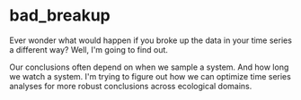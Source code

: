 # bad_breakup
Ever wonder what would happen if you broke up the data in your time series a different way? Well, I'm going to find out.

Our conclusions often depend on when we sample a system. And how long we watch a system. I'm trying to figure out how we can optimize time series analyses for more robust conclusions across ecological domains.
